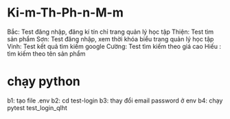 # Ki-m-Th-Ph-n-M-m
Bắc: Test đăng nhập, đăng kí tín chỉ trang quản lý học tập
Thiện: Test tìm sản phẩm
Sơn: Test đăng nhập, xem thời khóa biểu trang quản lý học tập
Vinh: Test kết quả tìm kiếm google
Cường: Test tìm kiếm theo giá cao
Hiếu : tìm kiếm theo tên sản phẩm


# chạy python

b1: tạo file .env
b2: cd test-login
b3: thay đổi email password ở env
b4: chạy pytest test_login_qlht
